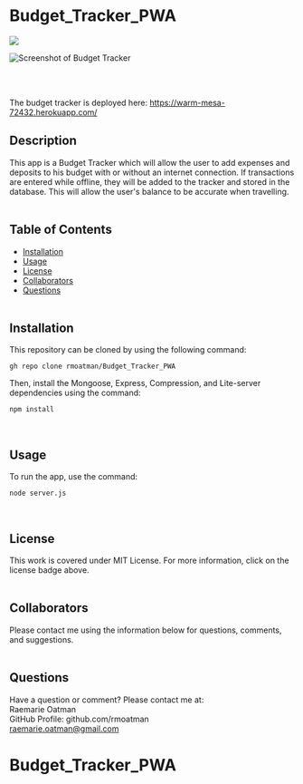 # Budget_Tracker_PWA

[<img src="https://img.shields.io/badge/license-MIT-brightgreen?link=https://opensource.org/licenses/MIT">](https://opensource.org/licenses/MIT)

<img src="" alt="Screenshot of Budget Tracker">

<br><br>

The budget tracker is deployed here:  https://warm-mesa-72432.herokuapp.com/

## Description

This app is a Budget Tracker which will allow the user to add expenses and deposits to his budget with or without an internet connection.  If transactions are entered while offline, they will be added to the tracker and stored in the database.  This will allow the user's balance to be accurate when travelling.
<br><br>

## Table of Contents

- [Installation](#installation)
- [Usage](#usage)
- [License](#license)
- [Collaborators](#collaborators)
- [Questions](#questions)
<br><br>

## Installation

This repository can be cloned by using the following command:
~~~
gh repo clone rmoatman/Budget_Tracker_PWA
~~~

Then, install the Mongoose, Express, Compression, and Lite-server dependencies using the command:
~~~
npm install
~~~
<br>

## Usage

To run the app, use the command:
~~~
node server.js
~~~
<br>

## License

This work is covered under MIT License.  For more information, click on the license badge above.
<br><br>

## Collaborators

Please contact me using the information below for questions, comments, and suggestions.
<br><br>

## Questions

Have a question or comment?  Please contact me at:<br>
Raemarie Oatman<br>
GitHub Profile: github.com/rmoatman<br>
raemarie.oatman@gmail.com<br>
# Budget_Tracker_PWA
